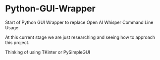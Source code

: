 # Python-GUI-Wrapper
Start of Python GUI Wrapper to replace Open AI Whisper Command Line Usage

At this current stage we are just researching and seeing how to approach this project.

Thinking of using TKinter or PySimpleGUI
